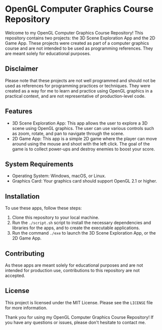 
<h1>OpenGL
    Computer Graphics Course Repository</h1>
<p>Welcome to my OpenGL
    Computer Graphics Course Repository! This repository contains two
    projects: the 3D Scene Exploration App and the 2D Game App. These
    projects were created as part of a computer graphics course and are
    not intended to be used as programming references. They are meant
    solely for educational purposes.</p>
<h2>Disclaimer</h2>
<p>Please
    note that these projects are not well programmed and should not be
    used as references for programming practices or techniques. They
    were created as a way for me to learn and practice using OpenGL
    graphics in a practical context, and are not representative of
    production-level code.</p>
<h2>Features</h2>
<ul>
    <li>3D Scene
        Exploration App: This app allows the user to explore a 3D scene
        using OpenGL graphics. The user can use various controls such as
        zoom, rotate, and pan to navigate through the scene.</li>
    <li>2D
        Game App: This app is a simple 2D game where the player can move
        around using the mouse and shoot with the left click. The goal
        of the game is to collect power-ups and destroy enemies to boost
        your score.</li>
</ul>
<h2>System Requirements</h2>
<ul>
    <li>Operating
        System: Windows, macOS, or Linux.</li>
    <li>Graphics Card: Your
        graphics card should support OpenGL 2.1 or higher.</li>
</ul>
<h2>Installation</h2>
<p>To
    use these apps, follow these steps:</p>
<ol>
    <li>Clone this repository
        to your local machine.</li>
    <li>Run the <code>./script.sh</code>
        script to install the necessary dependencies and libraries for
        the apps, and to create the executable applications.</li>
    <li>Run
        the command <code>./exe</code> to launch the 3D Scene
        Exploration App, or the 2D
        Game App.</li>
</ol>
<h2>Contributing</h2>
<p>As these apps are
    meant solely for educational purposes and are not intended for
    production use, contributions to this repository are not accepted.</p>
<h2>License</h2>
<p>This
    project is licensed under the MIT License. Please see the <code>LICENSE</code>
    file for more information.</p>
<p>Thank you for using my OpenGL
    Computer Graphics Course Repository! If you have any questions or
    issues, please don't hesitate to contact me.</p>
